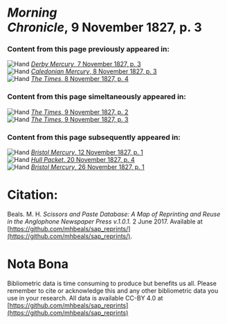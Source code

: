 # *Morning Chronicle*, 9 November 1827, p. 3  
  
### Content from this page previously appeared in:  
![Hand](http://scissorsandpaste.net/wp-content/uploads/2017/06/smallhandpointer.png) [*Derby Mercury*, 7 November 1827, p. 3](https://mhbeals.github.io/sap_html/Derby-Mercury/Derby-Mercury-7-November-1827-p-3)  
![Hand](http://scissorsandpaste.net/wp-content/uploads/2017/06/smallhandpointer.png) [*Caledonian Mercury*, 8 November 1827, p. 3](https://mhbeals.github.io/sap_html/Caledonian-Mercury/Caledonian-Mercury-8-November-1827-p-3)  
![Hand](http://scissorsandpaste.net/wp-content/uploads/2017/06/smallhandpointer.png) [*The Times*, 8 November 1827, p. 4](https://mhbeals.github.io/sap_html/The-Times/The-Times-8-November-1827-p-4)  
  
### Content from this page simeltaneously appeared in:  
![Hand](http://scissorsandpaste.net/wp-content/uploads/2017/06/smallhandpointer.png) [*The Times*, 9 November 1827, p. 2](https://mhbeals.github.io/sap_html/The-Times/The-Times-9-November-1827-p-2)  
![Hand](http://scissorsandpaste.net/wp-content/uploads/2017/06/smallhandpointer.png) [*The Times*, 9 November 1827, p. 3](https://mhbeals.github.io/sap_html/The-Times/The-Times-9-November-1827-p-3)  
  
### Content from this page subsequently appeared in:  
![Hand](http://scissorsandpaste.net/wp-content/uploads/2017/06/smallhandpointer.png) [*Bristol Mercury*, 12 November 1827, p. 1](https://mhbeals.github.io/sap_html/Bristol-Mercury/Bristol-Mercury-12-November-1827-p-1)  
![Hand](http://scissorsandpaste.net/wp-content/uploads/2017/06/smallhandpointer.png) [*Hull Packet*, 20 November 1827, p. 4](https://mhbeals.github.io/sap_html/Hull-Packet/Hull-Packet-20-November-1827-p-4)  
![Hand](http://scissorsandpaste.net/wp-content/uploads/2017/06/smallhandpointer.png) [*Bristol Mercury*, 26 November 1827, p. 1](https://mhbeals.github.io/sap_html/Bristol-Mercury/Bristol-Mercury-26-November-1827-p-1)  


# Citation: 

Beals. M. H. *Scissors and Paste Database: A Map of Reprinting and Reuse in the Anglophone Newspaper Press v.1.0.1.* 2 June 2017. Available at [https://github.com/mhbeals/sap_reprints/](https://github.com/mhbeals/sap_reprints/). 

# Nota Bona

Bibliometric data is time consuming to produce but benefits us all. Please remember to cite or acknowledge this and any other bibliometric data you use in your research. All data is available CC-BY 4.0 at [https://github.com/mhbeals/sap_reprints](https://github.com/mhbeals/sap_reprints)